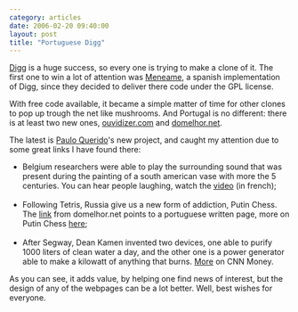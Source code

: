 ```yaml
---
category: articles
date: 2006-02-20 09:40:00
layout: post
title: "Portuguese Digg"
---
```


<p><a href="http://digg.com">Digg</a> is a huge success, so every one is trying to make a clone of it. The first one to win a lot of attention was <a href="http://meneame.net">Meneame</a>, a spanish implementation of Digg, since they decided to deliver there code under the GPL license.</p><p>With free code available, it became a simple matter of time for other clones to pop up trough the net like mushrooms. And Portugal is no different: there is at least two new ones, <a href="http://ouvidizer.com">ouvidizer.com</a> and <a href="http://domelhor.net">domelhor.net</a>.</p><p>The latest is <a href="http://pauloquerido.net/">Paulo Querido</a>'s new project, and caught my attention due to some great links I have found there:</p><ul><li>Belgium researchers were able to play the surrounding sound that was present during the painting of a south american vase with more the 5 centuries. You can hear people laughing, watch the <a href="http://www.zalea.org/article.php3?id_article=496">video</a> (in french);</li><br /><li>Following Tetris, Russia give us a new form of addiction, Putin Chess. The <a href="http://ciberia.aeiou.pt/?st=4255">link</a> from domelhor.net points to a portuguese written page, more on Putin Chess <a href="http://www.google.com/search?q=putin+chess">here</a>;</li><br /><li>After Segway, Dean Kamen invented two devices, one able to purify 1000 liters of clean water a day, and the other one is a power generator able to make a kilowatt of anything that burns. <a href="http://money.cnn.com/2006/02/16/technology/business2_futureboy0216/index.htm">More</a> on CNN Money.</li></ul><p>As you can see, it adds value, by helping one find news of interest, but the design of any of the webpages can be a lot better. Well, best wishes for everyone.</p>

